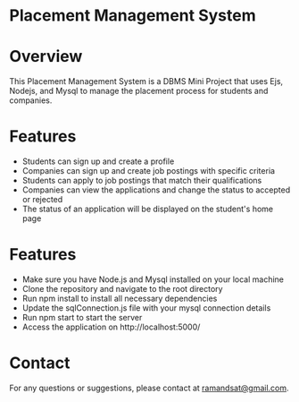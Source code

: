 # Placement Management System

# Overview
This Placement Management System is a DBMS Mini Project that uses Ejs, Nodejs, and Mysql to manage the placement process for students and companies.

# Features
* Students can sign up and create a profile
* Companies can sign up and create job postings with specific criteria
* Students can apply to job postings that match their qualifications
* Companies can view the applications and change the status to accepted or rejected
* The status of an application will be displayed on the student's home page

# Features

* Make sure you have Node.js and Mysql installed on your local machine
* Clone the repository and navigate to the root directory
* Run npm install to install all necessary dependencies
* Update the sqlConnection.js file with your mysql connection details
* Run npm start to start the server
* Access the application on http://localhost:5000/


# Contact
For any questions or suggestions, please contact at ramandsat@gmail.com.
